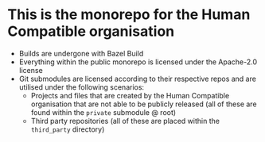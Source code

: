# This is the monorepo for the Human Compatible organisation

- Builds are undergone with Bazel Build
- Everything within the public monorepo is licensed under the Apache-2.0
  license
- Git submodules are licensed according to their respective repos and are
  utilised under the following scenarios:
  - Projects and files that are created by the Human Compatible organisation
    that are not able to be publicly released (all of these are found within
    the `private` submodule @ root)
  - Third party repositories (all of these are placed within the `third_party`
    directory)
